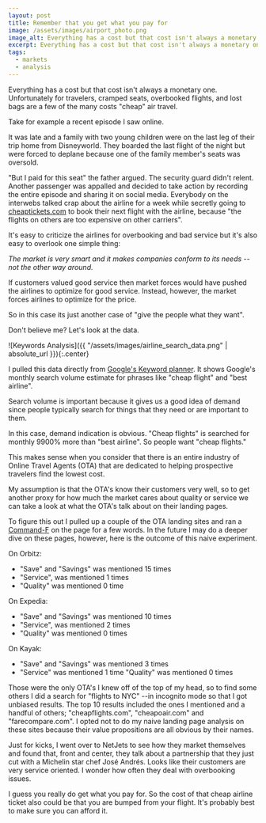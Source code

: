 ```yaml
---
layout: post
title: Remember that you get what you pay for
image: /assets/images/airport_photo.png
image_alt: Everything has a cost but that cost isn't always a monetary one.
excerpt: Everything has a cost but that cost isn't always a monetary one. Unfortunately for travelers, cramped seats, overbooked flights, and lost bags are a few of the many costs "cheap" air travel.
tags:
  - markets
  - analysis
---
```


Everything has a cost but that cost isn't always a monetary one. Unfortunately for travelers, cramped seats, overbooked flights, and lost bags are a few of the many costs "cheap" air travel.

Take for example a recent episode I saw online.

It was late and a family with two young children were on the last leg of their trip home from Disneyworld. They boarded the last flight of the night but were forced to deplane because one of the family member's seats was oversold.

"But I paid for this seat" the father argued. The security guard didn't relent. Another passenger was appalled and decided to take action by recording the entire episode and sharing it on social media. Everybody on the interwebs talked crap about the airline for a week while secretly going to [cheaptickets.com](http://www.cheaptickets.com) to book their next flight with the airline, because "the flights on others are too expensive on other carriers".

It's easy to criticize the airlines for overbooking and bad service but it's also easy to overlook one simple thing:

*The market is very smart and it makes companies conform to its needs --not the other way around.*

If customers valued good service then market forces would have pushed the airlines to optimize for good service. Instead, however, the market forces airlines to optimize for the price.

So in this case its just another case of "give the people what they want".

Don't believe me? Let's look at the data.

![Keywords Analysis]({{ "/assets/images/airline_search_data.png" | absolute_url }}){:.center}

I pulled this data directly from [Google's Keyword planner](https://adwords.google.com/ko/KeywordPlanner). It shows Google's monthly search volume estimate for phrases like "cheap flight" and "best airline".

Search volume is important because it gives us a good idea of demand since people typically search for things that they need or are important to them.

In this case, demand indication is obvious. "Cheap flights" is searched for monthly 9900% more than "best airline". So people want "cheap flights."

This makes sense when you consider that there is an entire industry of Online Travel Agents (OTA) that are dedicated to helping prospective travelers find the lowest cost.

My assumption is that the OTA's know their customers very well, so to get another proxy for how much the market cares about quality or service we can take a look at what the OTA's talk about on their landing pages.

To figure this out I pulled up a couple of the OTA landing sites and ran a [Command-F](https://support.apple.com/en-us/HT201236) on the page for a few words. In the future I may do a deeper dive on these pages, however, here is the outcome of this naive experiment.

On Orbitz:
- "Save" and "Savings" was mentioned 15 times
- "Service", was mentioned 1 times
- "Quality" was mentioned 0 time

On Expedia:
- "Save" and "Savings" was mentioned 10 times
- "Service", was mentioned 2 times
- "Quality" was mentioned 0 times

On Kayak:
- "Save" and "Savings" was mentioned 3 times
- "Service" was mentioned 1 time
"Quality" was mentioned 0 times

Those were the only OTA's I knew off of the top of my head, so to find some others I did a search for "flights to NYC" --in incognito mode so that I got unbiased results. The top 10 results included the ones I mentioned and a handful of others; "cheapflights.com", "cheapoair.com" and "farecompare.com". I opted not to do my naive landing page analysis on these sites because their value propositions are all obvious by their names.

Just for kicks, I went over to NetJets to see how they market themselves and found that, front and center, they talk about a partnership that they just cut with a Michelin star chef José Andrés. Looks like their customers are very service oriented. I wonder how often they deal with overbooking issues.

I guess you really do get what you pay for. So the cost of that cheap airline ticket also could be that you are bumped from your flight. It's probably best to make sure you can afford it.
